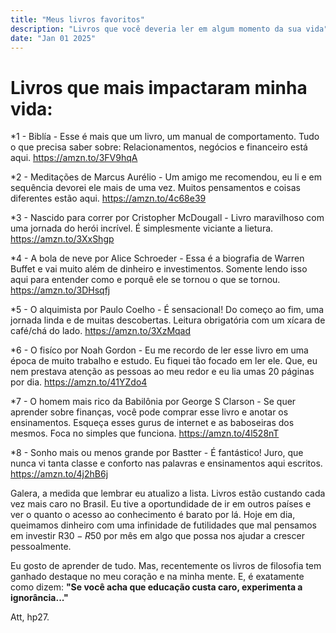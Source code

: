 ```yaml
---
title: "Meus livros favoritos"
description: "Livros que você deveria ler em algum momento da sua vida"
date: "Jan 01 2025"
---
```


# Livros que mais impactaram minha vida:

*1 - Biblía - Esse é mais que um livro, um manual de comportamento. Tudo o que precisa saber sobre: Relacionamentos, negócios e 
financeiro está aqui. https://amzn.to/3FV9hqA

*2 - Meditações de Marcus Aurélio - Um amigo me recomendou, eu li e em sequência devorei ele mais de uma vez. Muitos pensamentos e coisas diferentes estão aqui. https://amzn.to/4c68e39

*3 - Nascido para correr por Cristopher McDougall - Livro maravilhoso com uma jornada do herói incrível. É simplesmente viciante a lietura. https://amzn.to/3XxShgp

*4 - A bola de neve por Alice Schroeder - Essa é a biografia de Warren Buffet e vai muito além de dinheiro e investimentos. Somente lendo isso aqui para entender como e porquê ele se tornou o que se tornou. https://amzn.to/3DHsqfj

*5 - O alquimista por Paulo Coelho - É sensacional! Do começo ao fim, uma jornada linda e de muitas descobertas. Leitura obrigatória com um xícara de café/chá do lado. https://amzn.to/3XzMqad

*6 - O fisíco por Noah Gordon - Eu me recordo de ler esse livro em uma época de muito trabalho e estudo. Eu fiquei tão focado em ler ele. Que, eu nem prestava atenção as pessoas ao meu redor e eu lia umas 20 páginas por dia. https://amzn.to/41YZdo4

*7 - O homem mais rico da Babilônia por George S Clarson - Se quer aprender sobre finanças, você pode comprar esse livro e anotar os ensinamentos. Esqueça esses gurus de internet e as baboseiras dos mesmos. Foca no simples que funciona. https://amzn.to/4l528nT

*8 - Sonho mais ou menos grande por Bastter - É fantástico! Juro, que nunca vi tanta classe e conforto nas palavras e ensinamentos aqui escritos. https://amzn.to/4j2hB6j


Galera, a medida que lembrar eu atualizo a lista. Livros estão custando cada vez mais caro no Brasil. Eu tive a oportundidade de ir em outros países e ver o quanto o acesso ao conhecimento é barato por lá. Hoje em dia, queimamos dinheiro com uma infinidade de futilidades que mal pensamos em investir R$30-R$50 por mês em algo que possa nos ajudar a crescer pessoalmente. 

Eu gosto de aprender de tudo. Mas, recentemente os livros de filosofia tem ganhado destaque no meu coração e na minha mente. E, é exatamente como dizem: **"Se você acha que educação custa caro, experimenta a ignorância..."**

Att, hp27.




